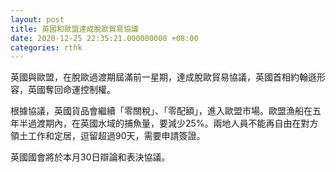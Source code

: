 ```yaml
---
layout: post
title: 英國和歐盟達成脫歐貿易協議
date: 2020-12-25 22:35:21.000000000 +08:00
categories: rthk
---
```


英國與歐盟，在脫歐過渡期屆滿前一星期，達成脫歐貿易協議，英國首相約翰遜形容，英國奪回命運控制權。

根據協議，英國貨品會繼續「零關稅」、「零配額」，進入歐盟市場。歐盟漁船在五年半過渡期內，在英國水域的捕魚量，要減少25%。兩地人員不能再自由在對方領土工作和定居，逗留超過90天，需要申請簽證。

英國國會將於本月30日辯論和表決協議。
